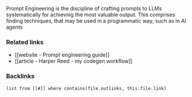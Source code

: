 Prompt Engineering is the discipline of crafting prompts to LLMs systematically for achieving the most valuable output. This comprises finding techniques, that may be used in a programmatic way, such as in AI agents 
### Related links
- [[website - Prompt engineering guide]]
- [[article - Harper Reed - my codegen workflow]]


### Backlinks
```dataview 
list from [[#]] where contains(file.outlinks, this.file.link)
```

